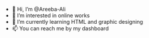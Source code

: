 - 👋 Hi, I’m @Areeba-Ali
- 👀 I’m interested in online works
- 🌱 I’m currently learning HTML and graphic designing
- 📫 You can reach me by my dashboard

<!---
Areeba-Ali/Areeba-Ali is a ✨ special ✨ repository because its `README.md` (this file) appears on your GitHub profile.
You can click the Preview link to take a look at your changes.
--->
